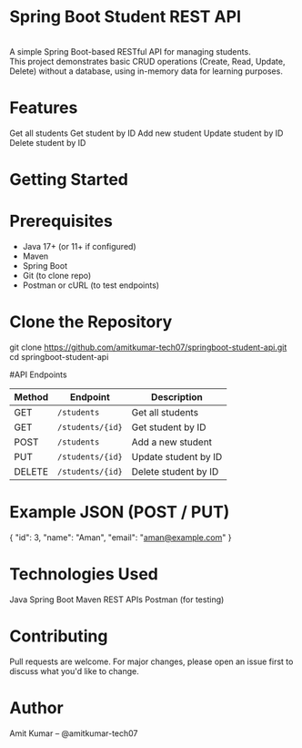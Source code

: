 #  Spring Boot Student REST API

<br>
A simple Spring Boot-based RESTful API for managing students.
<br>
This project demonstrates basic CRUD operations (Create, Read, Update, Delete) without a database, using in-memory data for learning purposes.


# Features

Get all students
Get student by ID
Add new student
Update student by ID
Delete student by ID


# Getting Started

# Prerequisites

- Java 17+ (or 11+ if configured)
- Maven
- Spring Boot
- Git (to clone repo)
- Postman or cURL (to test endpoints)



# Clone the Repository


git clone https://github.com/amitkumar-tech07/springboot-student-api.git
<br>
cd springboot-student-api



 #API Endpoints
 
| Method | Endpoint         | Description          |
| ------ | ---------------- | -------------------- |
| GET    | `/students`      | Get all students     |
| GET    | `/students/{id}` | Get student by ID    |
| POST   | `/students`      | Add a new student    |
| PUT    | `/students/{id}` | Update student by ID |
| DELETE | `/students/{id}` | Delete student by ID |


# Example JSON (POST / PUT)
{
  "id": 3,
  "name": "Aman",
  "email": "aman@example.com"
}


# Technologies Used

Java
Spring Boot
Maven
REST APIs
Postman (for testing)

# Contributing
Pull requests are welcome. For major changes, please open an issue first to discuss what you'd like to change.

# Author
Amit Kumar – @amitkumar-tech07
